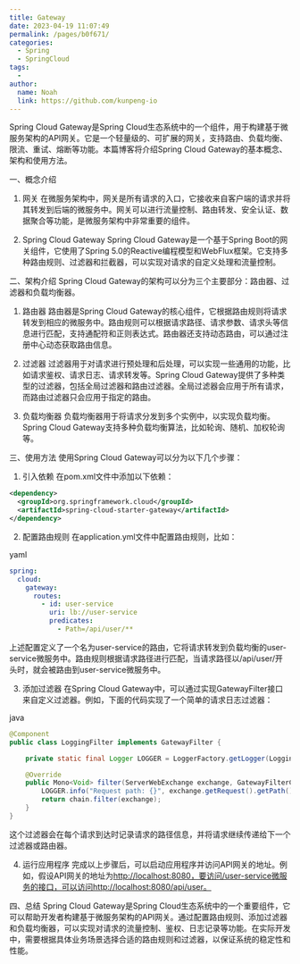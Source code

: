 ```yaml
---
title: Gateway
date: 2023-04-19 11:07:49
permalink: /pages/b0f671/
categories:
  - Spring
  - SpringCloud
tags:
  - 
author: 
  name: Noah
  link: https://github.com/kunpeng-io
---
```


Spring Cloud Gateway是Spring Cloud生态系统中的一个组件，用于构建基于微服务架构的API网关。它是一个轻量级的、可扩展的网关，支持路由、负载均衡、限流、重试、熔断等功能。本篇博客将介绍Spring Cloud Gateway的基本概念、架构和使用方法。

一、概念介绍

1.  网关 在微服务架构中，网关是所有请求的入口，它接收来自客户端的请求并将其转发到后端的微服务中。网关可以进行流量控制、路由转发、安全认证、数据聚合等功能，是微服务架构中非常重要的组件。

2.  Spring Cloud Gateway Spring Cloud Gateway是一个基于Spring Boot的网关组件，它使用了Spring 5.0的Reactive编程模型和WebFlux框架。它支持多种路由规则、过滤器和拦截器，可以实现对请求的自定义处理和流量控制。


二、架构介绍 Spring Cloud Gateway的架构可以分为三个主要部分：路由器、过滤器和负载均衡器。

1.  路由器 路由器是Spring Cloud Gateway的核心组件，它根据路由规则将请求转发到相应的微服务中。路由规则可以根据请求路径、请求参数、请求头等信息进行匹配，支持通配符和正则表达式。路由器还支持动态路由，可以通过注册中心动态获取路由信息。

2.  过滤器 过滤器用于对请求进行预处理和后处理，可以实现一些通用的功能，比如请求鉴权、请求日志、请求转发等。Spring Cloud Gateway提供了多种类型的过滤器，包括全局过滤器和路由过滤器。全局过滤器会应用于所有请求，而路由过滤器只会应用于指定的路由。

3.  负载均衡器 负载均衡器用于将请求分发到多个实例中，以实现负载均衡。Spring Cloud Gateway支持多种负载均衡算法，比如轮询、随机、加权轮询等。


三、使用方法 使用Spring Cloud Gateway可以分为以下几个步骤：

1.  引入依赖 在pom.xml文件中添加以下依赖：

```xml
<dependency>
  <groupId>org.springframework.cloud</groupId>
  <artifactId>spring-cloud-starter-gateway</artifactId>
</dependency>
```

2.  配置路由规则 在application.yml文件中配置路由规则，比如：

yaml

```yaml
spring:
  cloud:
    gateway:
      routes:
        - id: user-service
          uri: lb://user-service
          predicates:
            - Path=/api/user/**
```

上述配置定义了一个名为user-service的路由，它将请求转发到负载均衡的user-service微服务中。路由规则根据请求路径进行匹配，当请求路径以/api/user/开头时，就会被路由到user-service微服务中。

3.  添加过滤器 在Spring Cloud Gateway中，可以通过实现GatewayFilter接口来自定义过滤器。例如，下面的代码实现了一个简单的请求日志过滤器：

java

```java
@Component
public class LoggingFilter implements GatewayFilter {

    private static final Logger LOGGER = LoggerFactory.getLogger(LoggingFilter.class);

    @Override
    public Mono<Void> filter(ServerWebExchange exchange, GatewayFilterChain chain) {
        LOGGER.info("Request path: {}", exchange.getRequest().getPath());
        return chain.filter(exchange);
    }
}
```

这个过滤器会在每个请求到达时记录请求的路径信息，并将请求继续传递给下一个过滤器或路由器。

4.  运行应用程序 完成以上步骤后，可以启动应用程序并访问API网关的地址。例如，假设API网关的地址为[http://localhost:8080，要访问/user-service微服务的接口，可以访问http://localhost:8080/api/user。](http://localhost:8080%EF%BC%8C%E8%A6%81%E8%AE%BF%E9%97%AE/user-service%E5%BE%AE%E6%9C%8D%E5%8A%A1%E7%9A%84%E6%8E%A5%E5%8F%A3%EF%BC%8C%E5%8F%AF%E4%BB%A5%E8%AE%BF%E9%97%AEhttp://localhost:8080/api/user%E3%80%82)

四、总结 Spring Cloud Gateway是Spring Cloud生态系统中的一个重要组件，它可以帮助开发者构建基于微服务架构的API网关。通过配置路由规则、添加过滤器和负载均衡器，可以实现对请求的流量控制、鉴权、日志记录等功能。在实际开发中，需要根据具体业务场景选择合适的路由规则和过滤器，以保证系统的稳定性和性能。